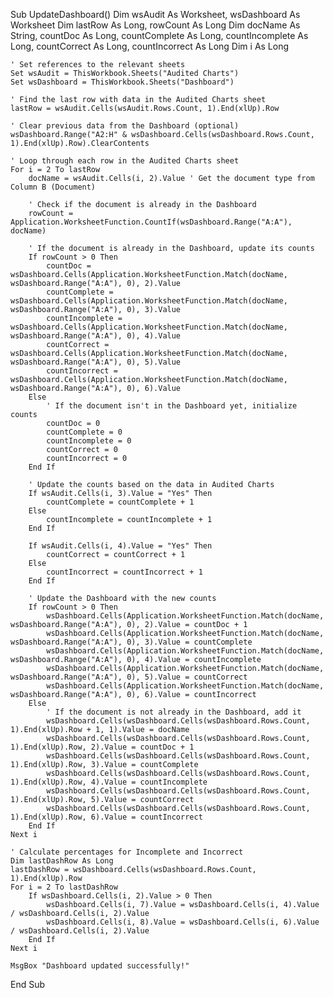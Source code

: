 Sub UpdateDashboard()
    Dim wsAudit As Worksheet, wsDashboard As Worksheet
    Dim lastRow As Long, rowCount As Long
    Dim docName As String, countDoc As Long, countComplete As Long, countIncomplete As Long, countCorrect As Long, countIncorrect As Long
    Dim i As Long
    
    ' Set references to the relevant sheets
    Set wsAudit = ThisWorkbook.Sheets("Audited Charts")
    Set wsDashboard = ThisWorkbook.Sheets("Dashboard")
    
    ' Find the last row with data in the Audited Charts sheet
    lastRow = wsAudit.Cells(wsAudit.Rows.Count, 1).End(xlUp).Row
    
    ' Clear previous data from the Dashboard (optional)
    wsDashboard.Range("A2:H" & wsDashboard.Cells(wsDashboard.Rows.Count, 1).End(xlUp).Row).ClearContents
    
    ' Loop through each row in the Audited Charts sheet
    For i = 2 To lastRow
        docName = wsAudit.Cells(i, 2).Value ' Get the document type from Column B (Document)
        
        ' Check if the document is already in the Dashboard
        rowCount = Application.WorksheetFunction.CountIf(wsDashboard.Range("A:A"), docName)
        
        ' If the document is already in the Dashboard, update its counts
        If rowCount > 0 Then
            countDoc = wsDashboard.Cells(Application.WorksheetFunction.Match(docName, wsDashboard.Range("A:A"), 0), 2).Value
            countComplete = wsDashboard.Cells(Application.WorksheetFunction.Match(docName, wsDashboard.Range("A:A"), 0), 3).Value
            countIncomplete = wsDashboard.Cells(Application.WorksheetFunction.Match(docName, wsDashboard.Range("A:A"), 0), 4).Value
            countCorrect = wsDashboard.Cells(Application.WorksheetFunction.Match(docName, wsDashboard.Range("A:A"), 0), 5).Value
            countIncorrect = wsDashboard.Cells(Application.WorksheetFunction.Match(docName, wsDashboard.Range("A:A"), 0), 6).Value
        Else
            ' If the document isn't in the Dashboard yet, initialize counts
            countDoc = 0
            countComplete = 0
            countIncomplete = 0
            countCorrect = 0
            countIncorrect = 0
        End If
        
        ' Update the counts based on the data in Audited Charts
        If wsAudit.Cells(i, 3).Value = "Yes" Then
            countComplete = countComplete + 1
        Else
            countIncomplete = countIncomplete + 1
        End If
        
        If wsAudit.Cells(i, 4).Value = "Yes" Then
            countCorrect = countCorrect + 1
        Else
            countIncorrect = countIncorrect + 1
        End If
        
        ' Update the Dashboard with the new counts
        If rowCount > 0 Then
            wsDashboard.Cells(Application.WorksheetFunction.Match(docName, wsDashboard.Range("A:A"), 0), 2).Value = countDoc + 1
            wsDashboard.Cells(Application.WorksheetFunction.Match(docName, wsDashboard.Range("A:A"), 0), 3).Value = countComplete
            wsDashboard.Cells(Application.WorksheetFunction.Match(docName, wsDashboard.Range("A:A"), 0), 4).Value = countIncomplete
            wsDashboard.Cells(Application.WorksheetFunction.Match(docName, wsDashboard.Range("A:A"), 0), 5).Value = countCorrect
            wsDashboard.Cells(Application.WorksheetFunction.Match(docName, wsDashboard.Range("A:A"), 0), 6).Value = countIncorrect
        Else
            ' If the document is not already in the Dashboard, add it
            wsDashboard.Cells(wsDashboard.Cells(wsDashboard.Rows.Count, 1).End(xlUp).Row + 1, 1).Value = docName
            wsDashboard.Cells(wsDashboard.Cells(wsDashboard.Rows.Count, 1).End(xlUp).Row, 2).Value = countDoc + 1
            wsDashboard.Cells(wsDashboard.Cells(wsDashboard.Rows.Count, 1).End(xlUp).Row, 3).Value = countComplete
            wsDashboard.Cells(wsDashboard.Cells(wsDashboard.Rows.Count, 1).End(xlUp).Row, 4).Value = countIncomplete
            wsDashboard.Cells(wsDashboard.Cells(wsDashboard.Rows.Count, 1).End(xlUp).Row, 5).Value = countCorrect
            wsDashboard.Cells(wsDashboard.Cells(wsDashboard.Rows.Count, 1).End(xlUp).Row, 6).Value = countIncorrect
        End If
    Next i
    
    ' Calculate percentages for Incomplete and Incorrect
    Dim lastDashRow As Long
    lastDashRow = wsDashboard.Cells(wsDashboard.Rows.Count, 1).End(xlUp).Row
    For i = 2 To lastDashRow
        If wsDashboard.Cells(i, 2).Value > 0 Then
            wsDashboard.Cells(i, 7).Value = wsDashboard.Cells(i, 4).Value / wsDashboard.Cells(i, 2).Value
            wsDashboard.Cells(i, 8).Value = wsDashboard.Cells(i, 6).Value / wsDashboard.Cells(i, 2).Value
        End If
    Next i
    
    MsgBox "Dashboard updated successfully!"
End Sub
